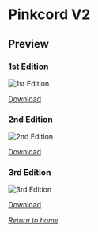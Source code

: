 Pinkcord V2
=

Preview
-
### 1st Edition
![1st Edition](https://i.imgur.com/qd8nyjc.png)

[Download](https://raw.githubusercontent.com/ribkix/Pinkcord/V2/1st%20Edition/Pinkcord.theme.css)

### 2nd Edition
![2nd Edition](https://i.imgur.com/AYQFrhA.png)

[Download](https://raw.githubusercontent.com/ribkix/Pinkcord/V2/2nd%20Edition/Pinkcord.theme.css)

### 3rd Edition
![3rd Edition](https://i.imgur.com/zcIGZDl.png)

[Download](https://raw.githubusercontent.com/ribkix/Pinkcord/V2/3rd%20Edition/Pinkcord.theme.css)

*[Return to home](https://github.com/ribkix/Pinkcord/tree/main)*
